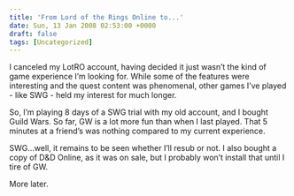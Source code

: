 ```yaml
---
title: 'From Lord of the Rings Online to...'
date: Sun, 13 Jan 2008 02:53:00 +0000
draft: false
tags: [Uncategorized]
---
```


I canceled my LotRO account, having decided it just wasn’t the kind of game experience I’m looking for. While some of the features were interesting and the quest content was phenomenal, other games I’ve played - like SWG - held my interest for much longer.

So, I’m playing 8 days of a SWG trial with my old account, and I bought Guild Wars. So far, GW is a lot more fun than when I last played. That 5 minutes at a friend’s was nothing compared to my current experience.

SWG…well, it remains to be seen whether I’ll resub or not. I also bought a copy of D&D Online, as it was on sale, but I probably won’t install that until I tire of GW.

More later.